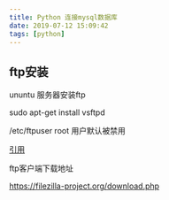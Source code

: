 ```yaml
---
title: Python 连接mysql数据库
date: 2019-07-12 15:09:42
tags: [python]
---
```



## ftp安装


<!--more-->

ununtu 服务器安装ftp

sudo apt-get install vsftpd

/etc/ftpuser root 用户默认被禁用

[引用](https://www.cnblogs.com/YangJieCheng/p/8252577.html)

ftp客户端下载地址

https://filezilla-project.org/download.php